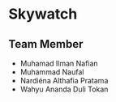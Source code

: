 # Skywatch
## Team Member
- Muhamad Ilman Nafian
- Muhammad Naufal
- Nardiéna Althafia Pratama
- Wahyu Ananda Duli Tokan